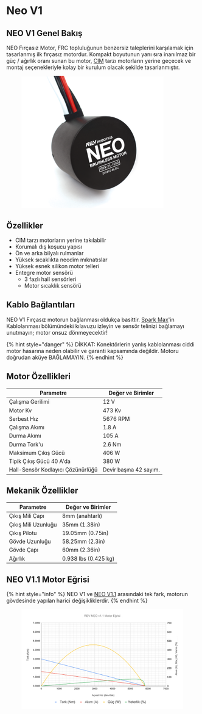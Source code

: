 # Neo V1

## NEO V1 Genel Bakış <a href="#neo-v1-overview" id="neo-v1-overview"></a>

NEO Fırçasız Motor, FRC topluluğunun benzersiz taleplerini karşılamak için tasarlanmış ilk fırçasız motordur. Kompakt boyutunun yanı sıra inanılmaz bir güç / ağırlık oranı sunan bu motor, [CIM](../../fircali-motorlar/cim.md) tarzı motorların yerine geçecek ve montaj seçenekleriyle kolay bir kurulum olacak şekilde tasarlanmıştır.

<div align="left">

<figure><img src="../../../../.gitbook/assets/image (19) (1).png" alt="" width="375"><figcaption></figcaption></figure>

</div>

## Özellikler <a href="#features" id="features"></a>

* CIM tarzı motorların yerine takılabilir
* Korumalı dış koşucu yapısı
* Ön ve arka bilyalı rulmanlar
* Yüksek sıcaklıkta neodim mıknatıslar
* Yüksek esnek silikon motor telleri
* Entegre motor sensörü
  * 3 fazlı hall sensörleri
  * Motor sıcaklık sensörü

## Kablo Bağlantıları <a href="#wiring-connections" id="wiring-connections"></a>

NEO V1 Fırçasız motorun bağlanması oldukça basittir. [Spark Max](../../../../spark-max.md)'in Kablolanması bölümündeki kılavuzu izleyin ve sensör telinizi bağlamayı unutmayın; motor onsuz dönmeyecektir!&#x20;

{% hint style="danger" %}
DİKKAT: Konektörlerin yanlış kablolanması ciddi motor hasarına neden olabilir ve garanti kapsamında değildir. Motoru doğrudan aküye BAĞLAMAYIN.
{% endhint %}

## Motor Özellikleri <a href="#motor-specifications" id="motor-specifications"></a>

| Parametre                         | Değer ve Birimler      |
| --------------------------------- | ---------------------- |
| Çalışma Gerilimi                  | 12 V                   |
| Motor Kv                          | 473 Kv                 |
| Serbest Hız                       | 5676 RPM               |
| Çalışma Akımı                     | 1.8 A                  |
| Durma Akımı                       | 105 A                  |
| Durma Tork'u                      | 2.6 Nm                 |
| Maksimum Çıkış Gücü               | 406 W                  |
| Tipik Çıkış Gücü 40 A'da          | 380 W                  |
| Hall-Sensör Kodlayıcı Çözünürlüğü | Devir başına 42 sayım. |

## Mekanik Özellikler

| Parametre           | Değer ve Birimler    |
| ------------------- | -------------------- |
| Çıkış Mili Çapı     | 8mm (anahtarlı)      |
| Çıkış Mili Uzunluğu | 35mm (1.38in)        |
| Çıkış Pilotu        | 19.05mm (0.75in)     |
| Gövde Uzunluğu      | 58.25mm (2.3in)      |
| Gövde Çapı          | 60mm (2.36in)        |
| Ağırlık             | 0.938 lbs (0.425 kg) |

## NEO V1.1 Motor Eğrisi

{% hint style="info" %}
NEO V1 ve [NEO V1.1](./#neo-v1.1-motor-egrisi) arasındaki tek fark, motorun gövdesinde yapılan harici değişikliklerdir.
{% endhint %}

<figure><img src="../../../../.gitbook/assets/image (16) (1).png" alt=""><figcaption></figcaption></figure>




